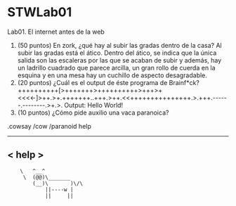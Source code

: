 # STWLab01
Lab01. El internet antes de la web
1. (50 puntos) En zork, ¿qué hay al subir las gradas dentro de la casa? Al subir las gradas está el ático. Dentro del ático, se indica que la única salida son las escaleras por las que se acaban de subir y además, hay un ladrillo cuadrado que parece arcilla, un gran rollo de cuerda en la esquina y en una mesa hay un cuchillo de aspecto desagradable.
2. (20 puntos) ¿Cuál es el output de éste programa de Brainf*ck? ++++++++++[>+++++++>++++++++++>+++>+<<<<-]>++.>+.+++++++..+++.>++.<<+++++++++++++++.>.+++.------.--------.>+.>. Output: Hello World!
3. (10 puntos) ¿Cómo pide auxilio una vaca paranoica? 

.cowsay /cow /paranoid help
 ______
< help >
 ------
        \   ^__^
         \  (@@)\_______
            (__)\       )\/\
                ||----w |
                ||     ||

